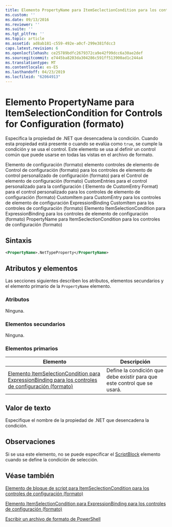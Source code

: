 ```yaml
---
title: Elemento PropertyName para ItemSeclectionCondition para los controles de configuración (formato) | Microsoft Docs
ms.custom: ''
ms.date: 09/13/2016
ms.reviewer: ''
ms.suite: ''
ms.tgt_pltfrm: ''
ms.topic: article
ms.assetid: ad8ab181-c559-492e-a0cf-299e381fdcc3
caps.latest.revision: 6
ms.openlocfilehash: ce25789bdfc2679372ca9e42f99dcc6a30ae2def
ms.sourcegitcommit: e7445ba8203da304286c591ff513900ad1c244a4
ms.translationtype: MT
ms.contentlocale: es-ES
ms.lasthandoff: 04/23/2019
ms.locfileid: "62064913"
---
```

# <a name="propertyname-element-for-itemseclectioncondition-for-controls-for-configuration-format"></a>Elemento PropertyName para ItemSelectionCondition for Controls for Configuration (formato)

Especifica la propiedad de .NET que desencadena la condición. Cuando esta propiedad está presente o cuando se evalúa como `true`, se cumple la condición y se usa el control. Este elemento se usa al definir un control común que puede usarse en todas las vistas en el archivo de formato.

Elemento de configuración (formato) elemento controles de elemento de Control de configuración (formato) para los controles de elemento de control personalizado de configuración (formato) para el Control de elemento de configuración (formato) CustomEntries para el control personalizado para la configuración ( Elemento de CustomEntry Format) para el control personalizado para los controles de elemento de configuración (formato) CustomItem para CustomEntry para los controles de elemento de configuración ExpressionBinding CustomItem para los controles de configuración (formato) Elemento ItemSelectionCondition para ExpressionBinding para los controles de elemento de configuración (formato) PropertyName para ItemSeclectionCondition para los controles de configuración (formato)

## <a name="syntax"></a>Sintaxis

```xml
<PropertyName>.NetTypeProperty</PropertyName>
```

## <a name="attributes-and-elements"></a>Atributos y elementos

Las secciones siguientes describen los atributos, elementos secundarios y el elemento primario de la `PropertyName` elemento.

### <a name="attributes"></a>Atributos

Ninguna.

### <a name="child-elements"></a>Elementos secundarios

Ninguna.

### <a name="parent-elements"></a>Elementos primarios

|Elemento|Descripción|
|-------------|-----------------|
|[Elemento ItemSelectionCondition para ExpressionBinding para los controles de configuración (formato)](./itemselectioncondition-element-for-expressionbinding-for-controls-for-configuration-format.md)|Define la condición que debe existir para que este control que se usará.|

## <a name="text-value"></a>Valor de texto

Especifique el nombre de la propiedad de .NET que desencadena la condición.

## <a name="remarks"></a>Observaciones

Si se usa este elemento, no se puede especificar el [ScriptBlock](./scriptblock-element-for-itemseclectioncondition-for-controls-for-configuration-format.md) elemento cuando se define la condición de selección.

## <a name="see-also"></a>Véase también

[Elemento de bloque de script para ItemSeclectionCondition para los controles de configuración (formato)](./scriptblock-element-for-itemseclectioncondition-for-controls-for-configuration-format.md)

[Elemento ItemSelectionCondition para ExpressionBinding para los controles de configuración (formato)](./itemselectioncondition-element-for-expressionbinding-for-controls-for-configuration-format.md)

[Escribir un archivo de formato de PowerShell](./writing-a-powershell-formatting-file.md)
